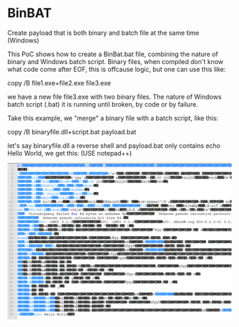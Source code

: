 # BinBAT
Create payload that is both binary and batch file at the same time (Windows)


This PoC shows how to create a BinBat.bat file, combining the nature of binary and Windows batch script. Binary files, when compiled don't know what code come after EOF, this is offcause logic, but one can use this like:

copy /B file1.exe+file2.exe file3.exe 

we have a new file file3.exe with two binary files. The nature of Windows batch script (.bat) it is running until broken, by code or by failure.

Take this example, we "merge" a binary file with a batch script, like this:

copy /B binaryfile.dll+script.bat payload.bat

let's say binaryfile.dll a reverse shell and payload.bat only contains echo Hello World, we get this: (USE notepad++)



![Step1](https://github.com/mobdk/BinBAT/blob/master/step1.PNG)
